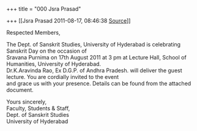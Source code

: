 +++
title = "000 Jsra Prasad"

+++
[[Jsra Prasad	2011-08-17, 08:46:38 [Source](https://groups.google.com/g/bvparishat/c/Kqr_CklsD0g)]]



Respected Members,  
  
The Dept. of Sanskrit Studies, University of Hyderabad is celebrating Sanskrit Day on the occasion of  
Sravana Purnima on 17th August 2011 at 3 pm at Lecture Hall, School of Humanities, University of Hyderabad.  
Dr.K.Aravinda Rao, Ex D.G.P. of Andhra Pradesh. will deliver the guest lecture. You are cordially invited to the event  
and grace us with your presence. Details can be found from the attached document.  
  
Yours sincerely,  
Faculty, Students & Staff,  
Dept. of Sanskrit Studies  
University of Hyderabad  

